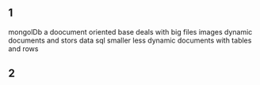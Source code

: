 ## 1
mongolDb a doocument oriented base deals with big files images dynamic documents and stors data
sql smaller less dynamic documents with tables and rows

## 2